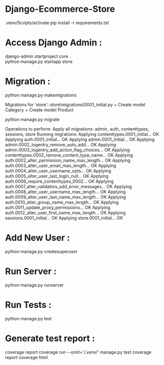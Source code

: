 # Django-Ecommerce-Store

.venv/Scripts/activate
pip install -r requirements.txt

# Access Django Admin :
django-admin startproject core .  
python manage.py startapp store 

# Migration :
python manage.py makemigrations

Migrations for 'store':
  store\migrations\0001_initial.py
    + Create model Category
    + Create model Product

python manage.py migrate

Operations to perform:
  Apply all migrations: admin, auth, contenttypes, sessions, store
Running migrations:
  Applying contenttypes.0001_initial... OK
  Applying auth.0001_initial... OK
  Applying admin.0001_initial... OK
  Applying admin.0002_logentry_remove_auto_add... OK
  Applying admin.0003_logentry_add_action_flag_choices... OK
  Applying contenttypes.0002_remove_content_type_name... OK
  Applying auth.0002_alter_permission_name_max_length... OK
  Applying auth.0003_alter_user_email_max_length... OK
  Applying auth.0004_alter_user_username_opts... OK
  Applying auth.0005_alter_user_last_login_null... OK
  Applying auth.0006_require_contenttypes_0002... OK
  Applying auth.0007_alter_validators_add_error_messages... OK
  Applying auth.0008_alter_user_username_max_length... OK
  Applying auth.0009_alter_user_last_name_max_length... OK
  Applying auth.0010_alter_group_name_max_length... OK
  Applying auth.0011_update_proxy_permissions... OK
  Applying auth.0012_alter_user_first_name_max_length... OK
  Applying sessions.0001_initial... OK
  Applying store.0001_initial... OK

# Add New User :
python manage.py createsuperuser

# Run Server :
python manage.py runserver

# Run Tests :
python manage.py test

# Generate test report : 
coverage report 
coverage run --omit='*/.venv/*' manage.py test
coverage report 
coverage html 
